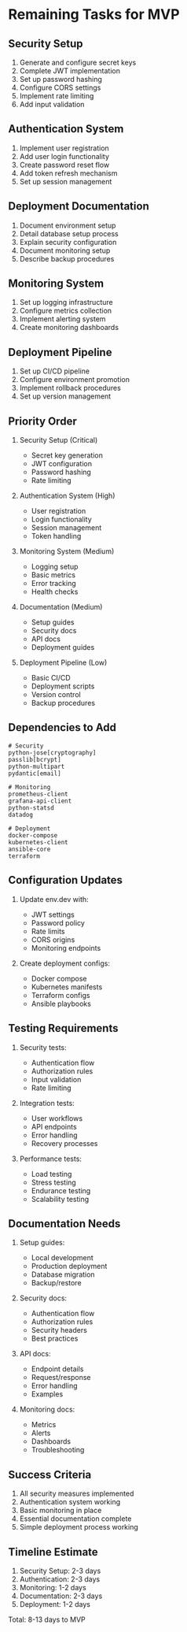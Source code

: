 # Remaining Tasks for MVP

## Security Setup
1. Generate and configure secret keys
2. Complete JWT implementation
3. Set up password hashing
4. Configure CORS settings
5. Implement rate limiting
6. Add input validation

## Authentication System
1. Implement user registration
2. Add user login functionality
3. Create password reset flow
4. Add token refresh mechanism
5. Set up session management

## Deployment Documentation
1. Document environment setup
2. Detail database setup process
3. Explain security configuration
4. Document monitoring setup
5. Describe backup procedures

## Monitoring System
1. Set up logging infrastructure
2. Configure metrics collection
3. Implement alerting system
4. Create monitoring dashboards

## Deployment Pipeline
1. Set up CI/CD pipeline
2. Configure environment promotion
3. Implement rollback procedures
4. Set up version management

## Priority Order
1. Security Setup (Critical)
   - Secret key generation
   - JWT configuration
   - Password hashing
   - Rate limiting

2. Authentication System (High)
   - User registration
   - Login functionality
   - Session management
   - Token handling

3. Monitoring System (Medium)
   - Logging setup
   - Basic metrics
   - Error tracking
   - Health checks

4. Documentation (Medium)
   - Setup guides
   - Security docs
   - API docs
   - Deployment guides

5. Deployment Pipeline (Low)
   - Basic CI/CD
   - Deployment scripts
   - Version control
   - Backup procedures

## Dependencies to Add
```
# Security
python-jose[cryptography]
passlib[bcrypt]
python-multipart
pydantic[email]

# Monitoring
prometheus-client
grafana-api-client
python-statsd
datadog

# Deployment
docker-compose
kubernetes-client
ansible-core
terraform
```

## Configuration Updates
1. Update env.dev with:
   - JWT settings
   - Password policy
   - Rate limits
   - CORS origins
   - Monitoring endpoints

2. Create deployment configs:
   - Docker compose
   - Kubernetes manifests
   - Terraform configs
   - Ansible playbooks

## Testing Requirements
1. Security tests:
   - Authentication flow
   - Authorization rules
   - Input validation
   - Rate limiting

2. Integration tests:
   - User workflows
   - API endpoints
   - Error handling
   - Recovery processes

3. Performance tests:
   - Load testing
   - Stress testing
   - Endurance testing
   - Scalability testing

## Documentation Needs
1. Setup guides:
   - Local development
   - Production deployment
   - Database migration
   - Backup/restore

2. Security docs:
   - Authentication flow
   - Authorization rules
   - Security headers
   - Best practices

3. API docs:
   - Endpoint details
   - Request/response
   - Error handling
   - Examples

4. Monitoring docs:
   - Metrics
   - Alerts
   - Dashboards
   - Troubleshooting

## Success Criteria
1. All security measures implemented
2. Authentication system working
3. Basic monitoring in place
4. Essential documentation complete
5. Simple deployment process working

## Timeline Estimate
1. Security Setup: 2-3 days
2. Authentication: 2-3 days
3. Monitoring: 1-2 days
4. Documentation: 2-3 days
5. Deployment: 1-2 days

Total: 8-13 days to MVP 